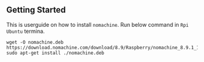 ## Getting Started

This is userguide on how to install `nomachine`. Run below command in `Rpi Ubuntu` termina.
```
wget -O nomachine.deb https://download.nomachine.com/download/8.9/Raspberry/nomachine_8.9.1_1_arm64.deb
sudo apt-get install ./nomachine.deb 
```
